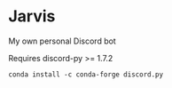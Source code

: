 # Jarvis

My own personal Discord bot

Requires discord-py >= 1.7.2

`conda install -c conda-forge discord.py`
